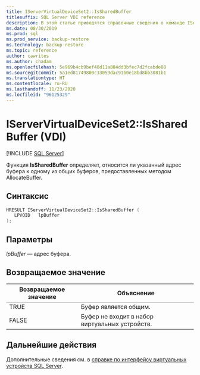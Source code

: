 ```yaml
---
title: IServerVirtualDeviceSet2::IsSharedBuffer
titlesuffix: SQL Server VDI reference
description: В этой статье приводятся справочные сведения о команде IServerVirtualDeviceSet2::IsSharedBuffer.
ms.date: 08/30/2019
ms.prod: sql
ms.prod_service: backup-restore
ms.technology: backup-restore
ms.topic: reference
author: cawrites
ms.author: chadam
ms.openlocfilehash: 5e969b4cb9bef48d11a884dd3bfec7d2fcabde88
ms.sourcegitcommit: 5a1ed81749800c33059dac91b0e18bd8bb3081b1
ms.translationtype: HT
ms.contentlocale: ru-RU
ms.lasthandoff: 11/23/2020
ms.locfileid: "96125329"
---
```

# <a name="iservervirtualdeviceset2issharedbuffer-vdi"></a>IServerVirtualDeviceSet2::IsSharedBuffer (VDI)

[!INCLUDE [SQL Server](../../../includes/applies-to-version/sqlserver.md)]

Функция **IsSharedBuffer** определяет, относится ли указанный адрес буфера к одному из общих буферов, предоставленных методом AllocateBuffer.

## <a name="syntax"></a>Синтаксис

```c
HRESULT IServerVirtualDeviceSet2::IsSharedBuffer (
   LPVOID   lpBuffer
);
```

## <a name="parameters"></a>Параметры

*lpBuffer* — адрес буфера.

## <a name="return-value"></a>Возвращаемое значение

|Возвращаемое значение | Объяснение |
|---|---|
| TRUE | Буфер является общим. |
| FALSE | Буфер не входит в набор виртуальных устройств. |

## <a name="next-steps"></a>Дальнейшие действия

Дополнительные сведения см. в [справке по интерфейсу виртуальных устройств SQL Server](reference-virtual-device-interface.md).
